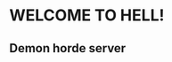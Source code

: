 <!DOCTYPE html>
<html lang="en">
<head>
    <meta http-equiv="Content-Type" content="text/html; charset=utf-8"/>
    <title>Mordhau server info</title>
</head>
<body>
	<div>
		<h1>WELCOME TO HELL!</h1>
		<h2>Demon horde server</h2>
	</div>
</body>
</html>
